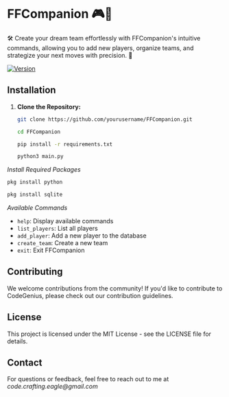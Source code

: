 # FFCompanion 🎮💬
🛠️ Create your dream team effortlessly with FFCompanion's intuitive commands, allowing you to add new players, organize teams, and strategize your next moves with precision. 🎯

[![Version](https://img.shields.io/badge/version-1.0-blue.svg)](https://github.com/yourusername/FFCompanion)

## Installation

1. **Clone the Repository:**
   ```bash
   git clone https://github.com/yourusername/FFCompanion.git
   ```
   ```bash
   cd FFCompanion
   ```
   ```bash
   pip install -r requirements.txt
   ```
   ```bash
   python3 main.py
   ```

_Install Required Packages_

   ```bash
   pkg install python
   ```
   ```bash
   pkg install sqlite
   ```
_Available Commands_

- `help`: Display available commands
- `list_players`: List all players
- `add_player`: Add a new player to the database
- `create_team`: Create a new team
- `exit`: Exit FFCompanion

## Contributing
We welcome contributions from the community! If you'd like to contribute to CodeGenius, please check out our contribution guidelines.

## License
This project is licensed under the MIT License - see the LICENSE file for details.

## Contact
For questions or feedback, feel free to reach out to me at _code.crafting.eagle@gmail.com_

